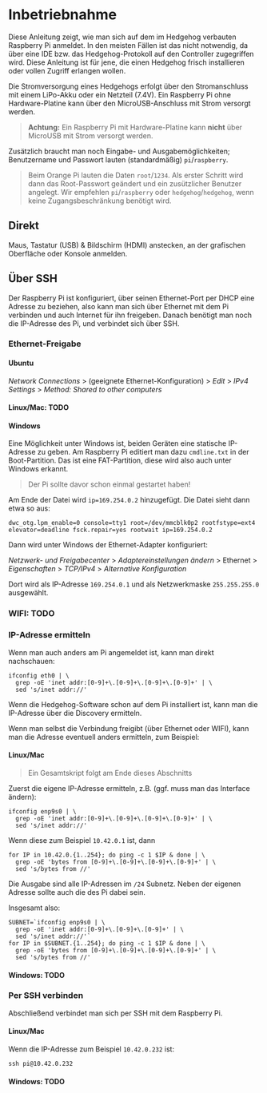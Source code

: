 # Inbetriebnahme

Diese Anleitung zeigt, wie man sich auf dem im Hedgehog verbauten Raspberry Pi anmeldet.
In den meisten Fällen ist das nicht notwendig, da über eine IDE bzw. das Hedgehog-Protokoll auf den Controller zugegriffen wird.
Diese Anleitung ist für jene, die einen Hedgehog frisch installieren oder vollen Zugriff erlangen wollen.

Die Stromversorgung eines Hedgehogs erfolgt über den Stromanschluss mit einem LiPo-Akku oder ein Netzteil (7.4V).
Ein Raspberry Pi ohne Hardware-Platine kann über den MicroUSB-Anschluss mit Strom versorgt werden.

> **Achtung:** Ein Raspberry Pi mit Hardware-Platine kann **nicht** über MicroUSB mit Strom versorgt werden.

Zusätzlich braucht man noch Eingabe- und Ausgabemöglichkeiten; Benutzername und Passwort lauten (standardmäßig) `pi`/`raspberry`.

> Beim Orange Pi lauten die Daten `root`/`1234`.
> Als erster Schritt wird dann das Root-Passwort geändert und ein zusützlicher Benutzer angelegt.
> Wir empfehlen `pi`/`raspberry` oder `hedgehog`/`hedgehog`, wenn keine Zugangsbeschränkung benötigt wird.

## Direkt

Maus, Tastatur (USB) & Bildschirm (HDMI) anstecken, an der grafischen Oberfläche oder Konsole anmelden.

## Über SSH

Der Raspberry Pi ist konfiguriert, über seinen Ethernet-Port per DHCP eine Adresse zu beziehen,
also kann man sich über Ethernet mit dem Pi verbinden und auch Internet für ihn freigeben.
Danach benötigt man noch die IP-Adresse des Pi, und verbindet sich über SSH.

### Ethernet-Freigabe

#### Ubuntu

*Network Connections* > (geeignete Ethernet-Konfiguration) > *Edit* > *IPv4 Settings* > *Method: Shared to other computers*

#### Linux/Mac: TODO

#### Windows

Eine Möglichkeit unter Windows ist, beiden Geräten eine statische IP-Adresse zu geben.
Am Raspberry Pi editiert man dazu `cmdline.txt` in der Boot-Partition.
Das ist eine FAT-Partition, diese wird also auch unter Windows erkannt.

> Der Pi sollte davor schon einmal gestartet haben!

Am Ende der Datei wird `ip=169.254.0.2` hinzugefügt.
Die Datei sieht dann etwa so aus:

    dwc_otg.lpm_enable=0 console=tty1 root=/dev/mmcblk0p2 rootfstype=ext4 elevator=deadline fsck.repair=yes rootwait ip=169.254.0.2

Dann wird unter Windows der Ethernet-Adapter konfiguriert:

*Netzwerk- und Freigabecenter* > *Adaptereinstellungen ändern* > Ethernet > *Eigenschaften* > *TCP/IPv4* > *Alternative Konfiguration*

Dort wird als IP-Adresse `169.254.0.1` und als Netzwerkmaske `255.255.255.0` ausgewählt.

### WIFI: TODO

### IP-Adresse ermitteln

Wenn man auch anders am Pi angemeldet ist, kann man direkt nachschauen:

    ifconfig eth0 | \
      grep -oE 'inet addr:[0-9]+\.[0-9]+\.[0-9]+\.[0-9]+' | \
      sed 's/inet addr://'

Wenn die Hedgehog-Software schon auf dem Pi installiert ist, kann man die IP-Adresse über die Discovery ermitteln.

Wenn man selbst die Verbindung freigibt (über Ethernet oder WIFI), kann man die Adresse eventuell anders ermitteln, zum Beispiel:

#### Linux/Mac

> Ein Gesamtskript folgt am Ende dieses Abschnitts

Zuerst die eigene IP-Adresse ermitteln, z.B. (ggf. muss man das Interface ändern):

    ifconfig enp9s0 | \
      grep -oE 'inet addr:[0-9]+\.[0-9]+\.[0-9]+\.[0-9]+' | \
      sed 's/inet addr://'

Wenn diese zum Beispiel `10.42.0.1` ist, dann

    for IP in 10.42.0.{1..254}; do ping -c 1 $IP & done | \
      grep -oE 'bytes from [0-9]+\.[0-9]+\.[0-9]+\.[0-9]+' | \
      sed 's/bytes from //'

Die Ausgabe sind alle IP-Adressen im `/24` Subnetz.
Neben der eigenen Adresse sollte auch die des Pi dabei sein.

Insgesamt also:

    SUBNET=`ifconfig enp9s0 | \
      grep -oE 'inet addr:[0-9]+\.[0-9]+\.[0-9]+' | \
      sed 's/inet addr://'`
    for IP in $SUBNET.{1..254}; do ping -c 1 $IP & done | \
      grep -oE 'bytes from [0-9]+\.[0-9]+\.[0-9]+\.[0-9]+' | \
      sed 's/bytes from //'

#### Windows: TODO

### Per SSH verbinden

Abschließend verbindet man sich per SSH mit dem Raspberry Pi.

#### Linux/Mac

Wenn die IP-Adresse zum Beispiel `10.42.0.232` ist:

    ssh pi@10.42.0.232

#### Windows: TODO

